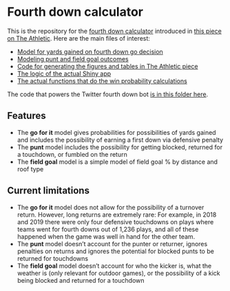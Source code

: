# Fourth down calculator

This is the repository for the [fourth down calculator](https://rbsdm.com/stats/fourth_calculator) introduced in [this piece on The Athletic](https://theathletic.com/2144214/2020/10/28/nfl-fourth-down-decisions-the-math-behind-the-leagues-new-aggressiveness/). Here are the main files of interest:

* [Model for yards gained on fourth down go decision](https://github.com/guga31bb/fourth_calculator/blob/main/R/_go_for_it_model.R)
* [Modeling punt and field goal outcomes](https://github.com/guga31bb/fourth_calculator/blob/main/R/punts.R)
* [Code for generating the figures and tables in The Athletic piece](https://github.com/guga31bb/fourth_calculator/blob/main/R/_the_athletic_post.R)
* [The logic of the actual Shiny app](https://github.com/guga31bb/fourth_calculator/blob/main/app.R)
* [The actual functions that do the win probability calculations](https://github.com/guga31bb/fourth_calculator/blob/main/R/helpers.R)

The code that powers the Twitter fourth down bot [is in this folder here](https://github.com/guga31bb/fourth_calculator/tree/main/bot).

## Features

* The **go for it** model gives probabilities for possibilities of yards gained and includes the possibility of earning a first down via defensive penalty
* The **punt** model includes the possibility for getting blocked, returned for a touchdown, or fumbled on the return
* The **field goal** model is a simple model of field goal % by distance and roof type

## Current limitations

* The **go for it** model does not allow for the possibility of a turnover return. However, long returns are extremely rare: For example, in 2018 and 2019 there were only four defensive touchdowns on plays where teams went for fourth downs out of 1,236 plays, and all of these happened when the game was well in hand for the other team.
* The **punt** model doesn’t account for the punter or returner, ignores penalties on returns and ignores the potential for blocked punts to be returned for touchdowns
* The **field goal** model doesn’t account for who the kicker is, what the weather is (only relevant for outdoor games), or the possibility of a kick being blocked and returned for a touchdown